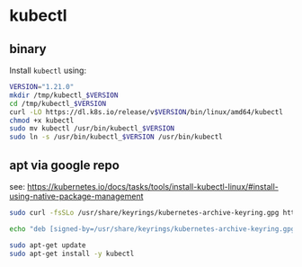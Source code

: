 # kubectl
## binary
Install `kubectl` using:
```bash
VERSION="1.21.0"
mkdir /tmp/kubectl_$VERSION 
cd /tmp/kubectl_$VERSION
curl -LO https://dl.k8s.io/release/v$VERSION/bin/linux/amd64/kubectl
chmod +x kubectl
sudo mv kubectl /usr/bin/kubectl_$VERSION
sudo ln -s /usr/bin/kubectl_$VERSION /usr/bin/kubectl
```

## apt via google repo
see: https://kubernetes.io/docs/tasks/tools/install-kubectl-linux/#install-using-native-package-management
```bash
sudo curl -fsSLo /usr/share/keyrings/kubernetes-archive-keyring.gpg https://packages.cloud.google.com/apt/doc/apt-key.gpg

echo "deb [signed-by=/usr/share/keyrings/kubernetes-archive-keyring.gpg] https://apt.kubernetes.io/ kubernetes-xenial main" | sudo tee /etc/apt/sources.list.d/kubernetes.list

sudo apt-get update
sudo apt-get install -y kubectl
```